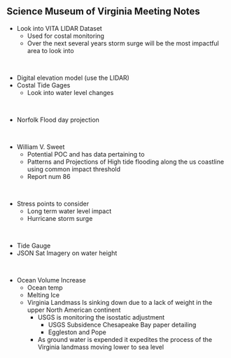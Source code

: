 ## Science Museum of Virginia Meeting Notes

- Look into VITA LIDAR Dataset
    - Used for costal monitoring
    - Over the next several years storm surge will be the most impactful area to look into  
    
<p>&nbsp;</p>

- Digital elevation model (use the LIDAR)
- Costal Tide Gages
    - Look into water level changes  

<p>&nbsp;</p>

- Norfolk Flood day projection 

<p>&nbsp;</p>

- William V. Sweet 
    - Potential POC and has data pertaining to 
    - Patterns and Projections of High tide flooding along the us coastline using common impact threshold
    - Report num 86

<p>&nbsp;</p>

- Stress points to consider
    - Long term water level impact
    - Hurricane storm surge

<p>&nbsp;</p>

- Tide Gauge
- JSON Sat Imagery on water height

<p>&nbsp;</p>

- Ocean Volume Increase
    - Ocean temp
    - Melting Ice
    - Virginia Landmass Is sinking down due to a lack of weight in the upper North American continent
        - USGS is monitoring the isostatic adjustment
            - USGS Subsidence Chesapeake Bay paper detailing
            - Eggleston and Pope
        - As ground water is expended it expedites the process of the Virginia landmass moving lower to sea level
